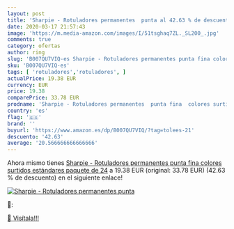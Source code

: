 ```yaml
---
layout: post
title: 'Sharpie - Rotuladores permanentes  punta al 42.63 % de descuento'
date: 2020-03-17 21:57:43
image: 'https://m.media-amazon.com/images/I/51tsghaq7ZL._SL200_.jpg'
comments: true
category: ofertas
author: ring
slug: 'B007QU7VIQ-es Sharpie - Rotuladores permanentes punta fina colores...'
sku: 'B007QU7VIQ-es'
tags: [ 'rotuladores','rotuladores', ]
actualPrice: 19.38 EUR
currency: EUR
price: 19.38
comparePrice: 33.78 EUR
prodname: 'Sharpie - Rotuladores permanentes  punta fina  colores surtidos estándares  paquete de 24'
country: 'es'
flag: '🇪🇸'
brand: ''
buyurl: 'https://www.amazon.es/dp/B007QU7VIQ/?tag=tolees-21'
descuento: '42.63'
average: '20.566666666666666'
---
```


Ahora mismo tienes [Sharpie - Rotuladores permanentes  punta fina  colores surtidos estándares  paquete de 24](https://www.amazon.es/dp/B007QU7VIQ/?tag=tolees-21) a 19.38 EUR (original: 33.78 EUR) (42.63 %  de descuento) en el siguiente enlace!

[![Sharpie - Rotuladores permanentes  punta](https://m.media-amazon.com/images/I/51tsghaq7ZL._SL200_.jpg)](https://www.amazon.es/dp/B007QU7VIQ/?tag=tolees-21)

🔎:


[🛒 Visítala!!!](https://www.amazon.es/dp/B007QU7VIQ/?tag=tolees-21)
